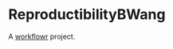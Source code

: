 # ReproductibilityBWang

A [workflowr][] project.

[workflowr]: https://github.com/jdblischak/workflowr
